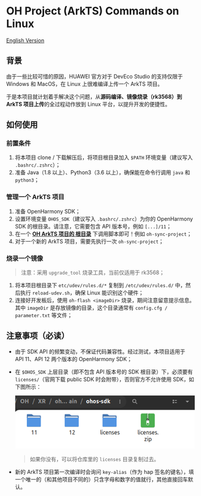 
# OH Project (ArkTS) Commands on Linux

[English Version](README_en.md)



## 背景

由于一些比较可惜的原因，HUAWEI 官方对于 DevEco Studio 的支持仅限于 Windows 和 MacOS，在 Linux 上很难编译上传一个 ArkTS 项目。

于是本项目就计划着手解决这个问题，从**源码编译、镜像烧录（rk3568）到 ArkTS 项目上传**的全过程动作放到 Linux 平台，以提升开发的便捷性。



## 如何使用

### 前置条件

1. 将本项目 clone / 下载解压后，将项目根目录加入 `$PATH` 环境变量（建议写入 `.bashrc/.zshrc`）；
2. 准备 Java（1.8 以上）、Python3（3.6 以上），确保能在命令行调用 `java` 和 `python3`；



### 管理一个 ArkTS 项目

1. 准备 OpenHarmony SDK；
2. 设置环境变量 `OHOS_SDK`（建议写入 `.bashrc/.zshrc`）为你的 OpenHarmony SDK 的根目录。请注意，它需要包含 API 版本号，例如 `[...]/11`；
3. 在一个 **<u>OH ArkTS 项目的 根目录</u>** 下调用脚本即可！例如 `oh-sync-project`；
4. 对于一个新的 ArkTS 项目，需要先执行一次 `oh-sync-project`；

### 烧录一个镜像

> 注意：采用 `upgrade_tool` 烧录工具，当前仅适用于 rk3568；

1. 将本项目根目录下 `etc/udev/rules.d/*` 复制到 `/etc/udev/rules.d/` 中，然后执行 `reload-udev.sh`，确保 Linux 能识别这个硬件；
2. 连接好开发板后，使用 `oh-flash <imageDir>` 烧录，期间注意留意提示信息。其中 `imageDir` 是存放镜像的目录，这个目录通常有 `config.cfg / parameter.txt` 等文件；



## 注意事项（必读）

- 由于 SDK API 的频繁变动，不保证代码兼容性。经过测试，本项目适用于 API 11、API 12 两个版本的 OpenHarmony SDK；

- 在 `$OHOS_SDK` 上层目录（即不包含 API 版本号的 SDK 根目录）下，必须要有 `licenses/`（官网下载 public SDK 时会附带），否则官方不允许使用 SDK，如下图所示：

  <img src="pictures/licenses.png" />

  > 如果你没有，可以将仓库里的 `licenses` 目录复制过去。

- 新的 ArkTS 项目第一次编译时会询问 `key-alias`（作为 hap 签名的键名），填一个唯一的（和其他项目不同的）只含字母和数字的值就行，其他直接回车默认。



